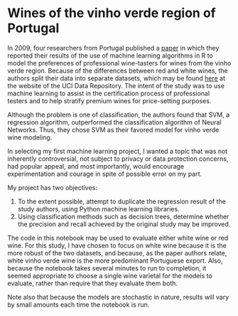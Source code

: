 # Wines of the vinho verde region of Portugal
In 2009, four researchers from Portugal published a [paper](https://www.sciencedirect.com/science/article/abs/pii/S0167923609001377) in which they reported their results of the use of machine learning algorithms in R to model the preferences of professional wine-tasters for wines from the vinho verde region. Because of the differences between red and white wines, the authors split their data into separate datasets, which may be found [here](https://archive.ics.uci.edu/ml/datasets/wine+quality) at the website of the UCI Data Repository. The intent of the study was to use machine learning to assist in the certification process of professional testers and to help stratify premium wines for price-setting purposes.

Although the problem is one of classification, the authors found that SVM, a regression algorithm, outperformed the classification algorithm of Neural Networks. Thus, they chose SVM as their favored model for vinho verde wine modeling.

In selecting my first machine learning project, I wanted a topic that was not inherently controversial, not subject to privacy or data protection concerns, had popular appeal, and most importantly, would encourage experimentation and courage in spite of possible error on my part.

My project has two objectives:

1. To the extent possible, attempt to duplicate the regression result of the study authors, using Python machine learning libraries.
2. Using classification methods such as decision trees, determine whether the precision and recall achieved by the original study may be improved.

The code in this notebook may be used to evaluate either white wine or red wine. For this study, I have chosen to focus on white wine because it is the more robust of the two datasets, and because, as the paper authors relate, white vinho verde wine is the more predominant Portuguese export. Also, because the notebook takes several minutes to run to completion, it seemed appropriate to choose a single wine varietal for the models to evaluate, rather than require that they evaluate them both.

Note also that because the models are stochastic in nature, results will vary by small amounts each time the notebook is run.
